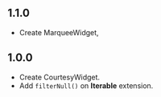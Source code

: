 ## 1.1.0
* Create MarqueeWidget,

## 1.0.0
* Create CourtesyWidget.
* Add `filterNull()` on **Iterable** extension.
